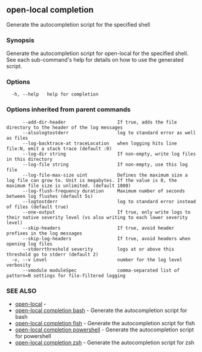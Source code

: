 ## open-local completion

Generate the autocompletion script for the specified shell

### Synopsis

Generate the autocompletion script for open-local for the specified shell.
See each sub-command's help for details on how to use the generated script.


### Options

```
  -h, --help   help for completion
```

### Options inherited from parent commands

```
      --add-dir-header                   If true, adds the file directory to the header of the log messages
      --alsologtostderr                  log to standard error as well as files
      --log-backtrace-at traceLocation   when logging hits line file:N, emit a stack trace (default :0)
      --log-dir string                   If non-empty, write log files in this directory
      --log-file string                  If non-empty, use this log file
      --log-file-max-size uint           Defines the maximum size a log file can grow to. Unit is megabytes. If the value is 0, the maximum file size is unlimited. (default 1800)
      --log-flush-frequency duration     Maximum number of seconds between log flushes (default 5s)
      --logtostderr                      log to standard error instead of files (default true)
      --one-output                       If true, only write logs to their native severity level (vs also writing to each lower severity level)
      --skip-headers                     If true, avoid header prefixes in the log messages
      --skip-log-headers                 If true, avoid headers when opening log files
      --stderrthreshold severity         logs at or above this threshold go to stderr (default 2)
  -v, --v Level                          number for the log level verbosity
      --vmodule moduleSpec               comma-separated list of pattern=N settings for file-filtered logging
```

### SEE ALSO

* [open-local](open-local.md)	 - 
* [open-local completion bash](open-local_completion_bash.md)	 - Generate the autocompletion script for bash
* [open-local completion fish](open-local_completion_fish.md)	 - Generate the autocompletion script for fish
* [open-local completion powershell](open-local_completion_powershell.md)	 - Generate the autocompletion script for powershell
* [open-local completion zsh](open-local_completion_zsh.md)	 - Generate the autocompletion script for zsh

